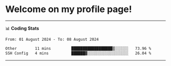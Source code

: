 # Welcome on my profile page!
<!-- print(("dralla"[::-1]+"s").capitalize()) -->

<!-- ---
👨🏻‍💻 **Busy With**
* Learning new Skills.
* Building small Projects.
* Being helpful. -->

---
📊 **Coding Stats**
<!--START_SECTION:waka-->

```txt
From: 01 August 2024 - To: 08 August 2024

Other        11 mins         ██████████████████▒░░░░░░   73.96 %
SSH Config   4 mins          ██████▓░░░░░░░░░░░░░░░░░░   26.04 %
```

<!--END_SECTION:waka-->
---
